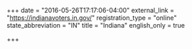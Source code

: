 +++
date = "2016-05-26T17:17:06-04:00"
external_link = "https://indianavoters.in.gov/"
registration_type = "online"
state_abbreviation = "IN"
title = "Indiana"
english_only = true

+++
